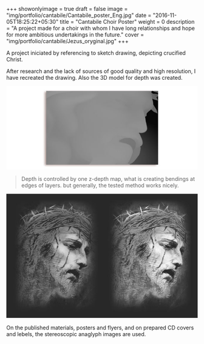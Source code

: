 +++
showonlyimage = true
draft = false
image = "img/portfolio/cantabile/Cantabile_poster_Eng.jpg"
date = "2016-11-05T18:25:22+05:30"
title = "Cantabile Choir Poster"
weight = 0
description = "A project made for a choir with whom I have long relationships and hope for more ambitious undertakings in the future."
cover = "img/portfolio/cantabile/Jezus_oryginal.jpg"
+++

A project iniciated by referencing to sketch drawing, depicting crucified Christ.

<!--more-->
After research and the lack of sources of good quality and high resolution, I have recreated the drawing.
Also the 3D model for depth was created.

![sample image](/img/portfolio/cantabile/Jezus_depth.jpg)

> Depth is controlled by one z-depth map, what is creating bendings at edges of layers. but generally, the tested method works nicely.

![sample image](/img/portfolio/cantabile/Christ_Head.jpg)

On the published materials, posters and flyers, and on prepared CD covers and lebels, the stereoscopic anaglyph images are used.
